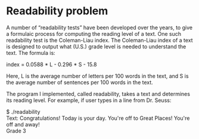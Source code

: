 <h1>Readability problem</h1>

A number of “readability tests” have been developed over the years, to give a formulaic process for computing the reading level of a text.
One such readability test is the Coleman-Liau index. The Coleman-Liau index of a text is designed to output what (U.S.) grade level is needed to understand the text. The formula is:

index = 0.0588 * L - 0.296 * S - 15.8

Here, L is the average number of letters per 100 words in the text, and S is the average number of sentences per 100 words in the text.

The program I implemented, called readability, takes a text and determines its reading level. For example, if user types in a line from Dr. Seuss:

$ ./readability<br>
Text: Congratulations! Today is your day. You're off to Great Places! You're off and away!
<br>Grade 3
